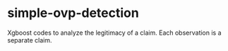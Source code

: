 # simple-ovp-detection

Xgboost codes to analyze the legitimacy of a claim. Each observation is a separate claim. 

